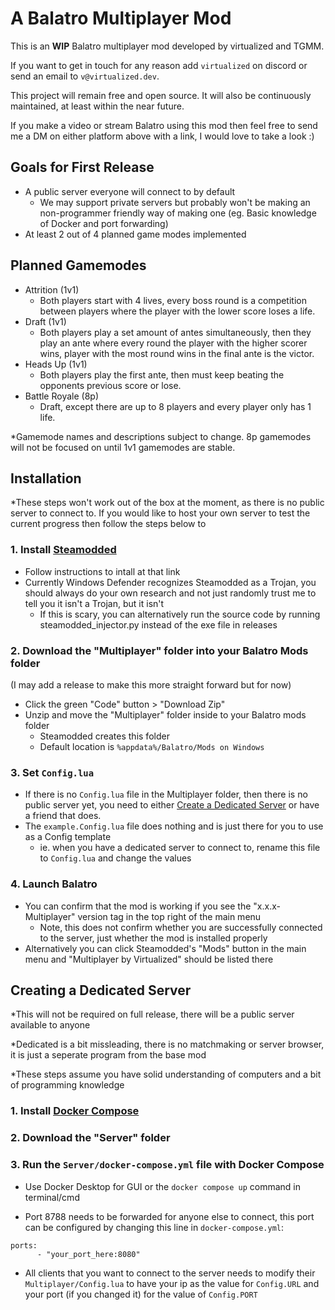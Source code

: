 # A Balatro Multiplayer Mod

This is an **WIP** Balatro multiplayer mod developed by virtualized and TGMM.

If you want to get in touch for any reason add `virtualized` on discord or send an email to `v@virtualized.dev`.

This project will remain free and open source. It will also be continuously maintained, at least within the near future.

If you make a video or stream Balatro using this mod then feel free to send me a DM on either platform above with a link, I would love to take a look :)

## Goals for First Release

- A public server everyone will connect to by default
  - We may support private servers but probably won't be making an non-programmer friendly way of making one (eg. Basic knowledge of Docker and port forwarding)
- At least 2 out of 4 planned game modes implemented

## Planned Gamemodes

- Attrition (1v1)
  - Both players start with 4 lives, every boss round is a competition between players where the player with the lower score loses a life.
- Draft (1v1)
  - Both players play a set amount of antes simultaneously, then they play an ante where every round the player with the higher scorer wins, player with the most round wins in the final ante is the victor.
- Heads Up (1v1)
  - Both players play the first ante, then must keep beating the opponents previous score or lose.
- Battle Royale (8p)
  - Draft, except there are up to 8 players and every player only has 1 life.

\*Gamemode names and descriptions subject to change. 8p gamemodes will not be focused on until 1v1 gamemodes are stable.

## Installation

\*These steps won't work out of the box at the moment, as there is no public server to connect to. If you would like to host your own server to test the current progress then follow the steps below to 

### 1. Install [Steamodded](https://github.com/Steamopollys/Steamodded/tree/main)

- Follow instructions to intall at that link
- Currently Windows Defender recognizes Steamodded as a Trojan, you should always do your own research and not just randomly trust me to tell you it isn't a Trojan, but it isn't
  - If this is scary, you can alternatively run the source code by running steamodded_injector.py instead of the exe file in releases

### 2. Download the "Multiplayer" folder into your Balatro Mods folder

(I may add a release to make this more straight forward but for now) 
- Click the green "Code" button > "Download Zip" 
- Unzip and move the "Multiplayer" folder inside to your Balatro mods folder
  - Steamodded creates this folder
  - Default location is `%appdata%/Balatro/Mods on Windows`

### 3. Set `Config.lua`

- If there is no `Config.lua` file in the Multiplayer folder, then there is no public server yet, you need to either [Create a Dedicated Server](#creating-a-dedicated-server) or have a friend that does.
- The `example.Config.lua` file does nothing and is just there for you to use as a Config template 
  - ie. when you have a dedicated server to connect to, rename this file to `Config.lua` and change the values

### 4. Launch Balatro

- You can confirm that the mod is working if you see the "x.x.x-Multiplayer" version tag in the top right of the main menu
  - Note, this does not confirm whether you are successfully connected to the server, just whether the mod is installed properly
- Alternatively you can click Steamodded's "Mods" button in the main menu and "Multiplayer by Virtualized" should be listed there

## Creating a Dedicated Server

*This will not be required on full release, there will be a public server available to anyone

*Dedicated is a bit missleading, there is no matchmaking or server browser, it is just a seperate program from the base mod

*These steps assume you have solid understanding of computers and a bit of programming knowledge

### 1. Install [Docker Compose](https://docs.docker.com/compose/install/)

### 2. Download the "Server" folder

### 3. Run the `Server/docker-compose.yml` file with Docker Compose

- Use Docker Desktop for GUI or the `docker compose up` command in terminal/cmd

- Port 8788 needs to be forwarded for anyone else to connect, this port can be configured by changing this line in `docker-compose.yml`:
```
ports:
      - "your_port_here:8080"
```

- All clients that you want to connect to the server needs to modify their `Multiplayer/Config.lua` to have your ip as the value for `Config.URL` and your port (if you changed it) for the value of `Config.PORT`

